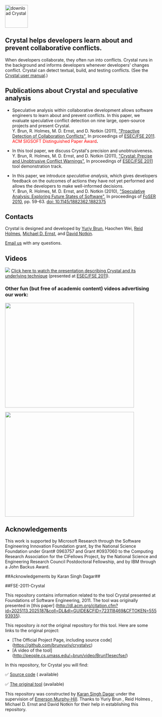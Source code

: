 <a href='https://github.com/brunyuriy/crystalvc/raw/master/releases/crystal_2.0.20111120.jar'><img src='https://raw.githubusercontent.com/brunyuriy/crystalvc/master/webpage/download.png' alt='download Crystal' height='75' /></a>

## Crystal helps developers learn about and prevent collaborative conflicts. ##

When developers collaborate, they often run into conflicts.  Crystal runs in the background and informs developers whenever developers' changes conflict.  Crystal can detect textual, build, and testing conflicts.  (See the <a href="https://github.com/brunyuriy/crystalvc/wiki/CrystalUserManual">Crystal user manual</a>.)

## Publications about Crystal and speculative analysis ##

  * Speculative analysis within collaborative development allows software engineers to learn about and prevent conflicts.  In this paper, we evaluate speculative conflict detection on nine large, open-source projects and present Crystal.<br>  Y. Brun, R. Holmes, M. D. Ernst, and D. Notkin (2011), <a href='http://people.cs.umass.edu/~brun/pubs/pubs/Brun11fse.pdf'>"Proactive Detection of Collaboration Conflicts"</a>, In proceedings of <a href='http://2011.esec-fse.org/'>ESEC/FSE 2011</a>. <font color='red'>ACM SIGSOFT Distinguished Paper Award</font><b>.</li></ul></b>

<ul><li>In this tool paper, we discuss Crystal's precision and unobtrusiveness.<br>  Y. Brun, R. Holmes, M. D. Ernst, and D. Notkin (2011), <a href="http://people.cs.umass.edu/~brun/pubs/pubs/Brun11fse-tool-demo.pdf">"Crystal: Precise and Unobtrusive Conflict Warnings"</a>, In proceedings of <a href='http://2011.esec-fse.org/'>ESEC/FSE 2011</a> tool demonstration track.</li></ul>

  * In this paper, we introduce _speculative analysis_, which gives developers feedback on the outcomes of actions they have not yet performed and allows the developers to make well-informed decisions.<br>  Y. Brun, R. Holmes, M. D. Ernst, and D. Notkin (2010), <a href="http://people.cs.umass.edu/~brun/pubs/pubs/Brun10foser.pdf">"Speculative Analysis: Exploring Future States of Software"</a>, In proceedings of <a href='http://fse18.cse.wustl.edu/foserprogram.html'>FoSER 2010</a>, pp. 59-63. <a href='http://dx.doi.org/10.1145/1882362.1882375'>doi: 10.1145/1882362.1882375</a></li></ul>

## Contacts ##

Crystal is designed and developed by
[Yuriy Brun](http://people.cs.umass.edu/~brun),
Haochen Wei,
[Reid Holmes](http://www.cs.uwaterloo.ca/~rtholmes), [Michael D. Ernst](http://www.cs.washington.edu/homes/mernst), and [David Notkin](http://www.cs.washington.edu/homes/notkin).

[Email us](mailto:crystalvc@googlegroups.com) with any questions.

## Videos ##

[![](http://people.cs.umass.edu/~brun/video/Brun11esecfse/FirstFrame.png)](http://people.cs.umass.edu/~brun/video/Brun11esecfse/)
[Click here to watch the presentation describing Crystal and its underlying technique](http://people.cs.umass.edu/~brun/video/Brun11esecfse/)  (presented at [ESEC/FSE 2011](http://2011.esec-fse.org/)).

### Other fun (but free of academic content) videos advertising our work: ###

<a href='http://www.youtube.com/watch?feature=player_embedded&v=Iargb4vdEMo' target='_blank'><img src='http://img.youtube.com/vi/Iargb4vdEMo/0.jpg' width='425' height=344 /></a>

<a href='http://www.youtube.com/watch?feature=player_embedded&v=qtWqU4ac-IM' target='_blank'><img src='http://img.youtube.com/vi/qtWqU4ac-IM/0.jpg' width='425' height=344 /></a>

## Acknowledgements ##

This work is supported by Microsoft Research through the Software Engineering Innovation Foundation grant, by the National Science Foundation under Grant# 0963757 and Grant #0937060 to the Computing Research Association for the CIFellows Project, by the National Science and Engineering Research Council Postdoctoral Fellowship, and by IBM through a John Backus Award.

##Acknowledgements by Karan Singh Dagar##

##FSE-2011-Crystal

This repository contains information related to the tool Crystal presented at Foundations of Software Engineering, 2011. The tool was originally presented in [this paper] (http://dl.acm.org/citation.cfm?id=2025113.2025187&coll=DL&dl=GUIDE&CFID=723118469&CFTOKEN=55593935).
 
This repository _is not_ the original repository for this tool. Here are some links to the original project:

* [The Official Project Page, including source code] (https://github.com/brunyuriy/crystalvc)
* [A video of the tool] (http://people.cs.umass.edu/~brun/video/Brun11esecfse/)

In this repository, for Crystal you will find:

:white_check_mark: [Source code](https://github.com/SoftwareEngineeringToolDemos/FSE-2011-Crystal/tree/master/src/crystal) ( available)

:white_check_mark: [The original tool](https://github.com/brunyuriy/crystalvc/wiki/CrystalUserManual) (available)

This repository was constructed by [Karan Singh Dagar](https://github.com/KaranDagar) under the supervision of [Emerson Murphy-Hill](https://github.com/CaptainEmerson). Thanks to Yuriy Brun , Reid Holmes , Michael D. Ernst and David Notkin for their help in establishing this repository.

